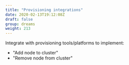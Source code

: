 ```yaml
---
title: "Provisioning integrations"
date: 2020-02-13T19:12:08Z
draft: false
group: dreams
weight: 213
---
```


Integrate with provisioning tools/platforms to implement:

  * "Add node to cluster"
  * "Remove node from cluster"
